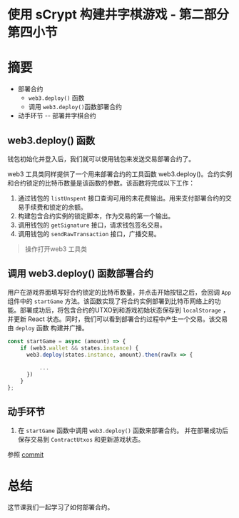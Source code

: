 
# 使用 sCrypt 构建井字棋游戏 - 第二部分 第四小节

# 摘要 

* 部署合约
  * `web3.deploy()` 函数
  * 调用 `web3.deploy()`函数部署合约
* 动手环节 -- 部署井字棋合约

##  web3.deploy() 函数

钱包初始化并登入后，我们就可以使用钱包来发送交易部署合约了。

web3 工具类同样提供了一个用来部署合约的工具函数 web3.deploy()。合约实例和合约锁定的比特币数量是该函数的参数。该函数将完成以下工作：

1. 通过钱包的 `listUnspent` 接口查询可用的未花费输出。用来支付部署合约的交易手续费和锁定的余额。
2. 构建包含合约实例的锁定脚本，作为交易的第一个输出。
3. 调用钱包的 `getSignature` 接口，请求钱包签名交易。
4. 调用钱包的 `sendRawTransaction` 接口，广播交易。

> 操作打开web3 工具类

## 调用 web3.deploy() 函数部署合约

用户在游戏界面填写好合约锁定的比特币数量，并点击开始按钮之后，会回调 `App` 组件中的 `startGame` 方法。该函数实现了将合约实例部署到比特币网络上的功能。部署成功后，将包含合约的UTXO到和游戏初始状态保存到 `localStorage` ，并更新 React 状态。同时，我们可以看到部署合约过程中产生一个交易。该交易由 `deploy` 函数 构建并广播。

```js
const startGame = async (amount) => {
    if (web3.wallet && states.instance) {
      web3.deploy(states.instance, amount).then(rawTx => {
            
          ...  
      })
    }
};
```


## 动手环节

1. 在 `startGame` 函数中调用 `web3.deploy()` 函数来部署合约。 并在部署成功后保存交易到 `ContractUtxos` 和更新游戏状态。

参照 [commit](https://github.com/sCrypt-Inc/tic-tac-toe/commit/6b176c69d7315a7d025c82937cb580bb9987cf87)

# 总结

这节课我们一起学习了如何部署合约。

